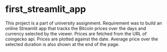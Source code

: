 # first_streamlit_app

This project is a part of university assignment. Requirement was to build an online Streamlit app that tracks the Bitcoin prices over the days and currency selected by the viewer. Prices are fetched from the URL of coingecko api. Prices are plotted against the date. Average price over the selected duration is also shown at the end of the page.
